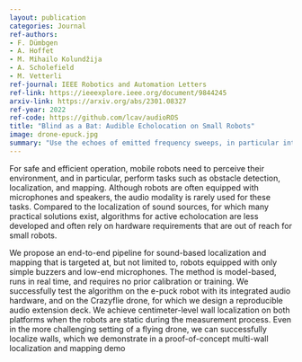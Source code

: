 ```yaml
---
layout: publication
categories: Journal
ref-authors:
- F. Dümbgen
- A. Hoffet
- M. Mihailo Kolundžija
- A. Scholefield 
- M. Vetterli
ref-journal: IEEE Robotics and Automation Letters 
ref-link: https://ieeexplore.ieee.org/document/9844245
arxiv-link: https://arxiv.org/abs/2301.08327
ref-year: 2022
ref-code: https://github.com/lcav/audioROS
title: "Blind as a Bat: Audible Echolocation on Small Robots"
image: drone-epuck.jpg
summary: "Use the echoes of emitted frequency sweeps, in particular interference patterns, to detect nearby obstacles using low-cost microphones and speakers on the Crazyflie drone and the e-puck robot, through a cascade of spectral analysis, particle filters, and graph SLAM algorithms."
---
```


For safe and efficient operation, mobile robots need
to perceive their environment, and in particular, perform tasks
such as obstacle detection, localization, and mapping. Although
robots are often equipped with microphones and speakers, the
audio modality is rarely used for these tasks. Compared to the
localization of sound sources, for which many practical solutions
exist, algorithms for active echolocation are less developed and
often rely on hardware requirements that are out of reach for
small robots.

We propose an end-to-end pipeline for sound-based localization and mapping that is targeted at, but not limited to, robots equipped with only simple buzzers and low-end microphones.
The method is model-based, runs in real time, and requires no
prior calibration or training. We successfully test the algorithm
on the e-puck robot with its integrated audio hardware, and on
the Crazyflie drone, for which we design a reproducible audio
extension deck. We achieve centimeter-level wall localization on
both platforms when the robots are static during the measurement process. Even in the more challenging setting of a flying drone, we can successfully localize walls, which we demonstrate
in a proof-of-concept multi-wall localization and mapping demo
